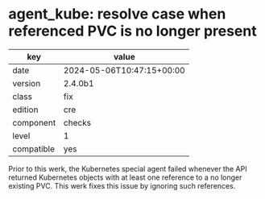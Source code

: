 [//]: # (werk v2)
# agent_kube: resolve case when referenced PVC is no longer present

key        | value
---------- | ---
date       | 2024-05-06T10:47:15+00:00
version    | 2.4.0b1
class      | fix
edition    | cre
component  | checks
level      | 1
compatible | yes

Prior to this werk, the Kubernetes special agent failed whenever
the API returned Kubernetes objects with at least one reference
to a no longer existing PVC. This werk fixes this issue by ignoring
such references.

